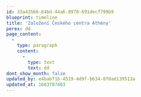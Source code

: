 ```yaml
---
id: 33a43566-64bd-44a6-8970-691decf799b9
blueprint: timeline
title: 'Založení Českého centra Athény'
perex: dd
page_content:
  -
    type: paragraph
    content:
      -
        type: text
        text: dd
dont_show_month: false
updated_by: e4babf1b-4519-4d9f-b634-0f0ad139513a
updated_at: 1683787403
---
```

